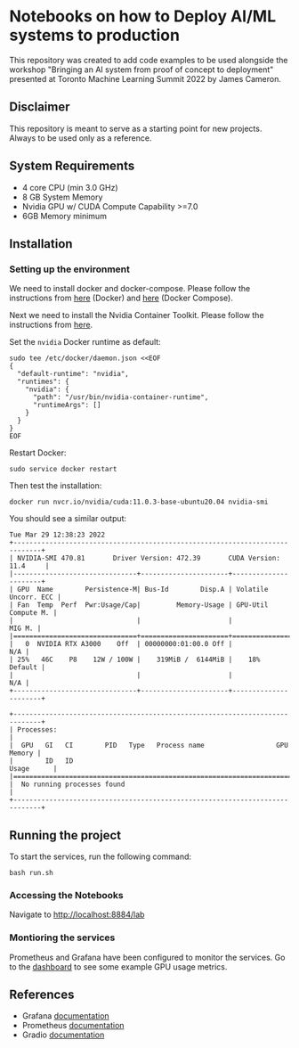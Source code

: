 # Notebooks on how to Deploy AI/ML systems to production
This repository was created to add code examples to be used alongside the workshop 
"Bringing an AI system from proof of concept to deployment"
presented at Toronto Machine Learning Summit 2022 by James Cameron.

## Disclaimer
This repository is meant to serve as a starting point for new projects.
Always to be used only as a reference.

## System Requirements
- 4 core CPU (min 3.0 GHz)
- 8 GB System Memory
- Nvidia GPU w/ CUDA Compute Capability >=7.0
- 6GB Memory minimum

## Installation

### Setting up the environment
We need to install docker and docker-compose.
Please follow the instructions from [here](https://docs.docker.com/engine/install/) (Docker) 
and [here](https://docs.docker.com/compose/install/) (Docker Compose).

Next we need to install the Nvidia Container Toolkit.
Please follow the instructions from [here](https://docs.nvidia.com/datacenter/cloud-native/container-toolkit/install-guide.html).

Set the `nvidia` Docker runtime as default:
```
sudo tee /etc/docker/daemon.json <<EOF
{
  "default-runtime": "nvidia",
  "runtimes": {
    "nvidia": {
      "path": "/usr/bin/nvidia-container-runtime",
      "runtimeArgs": []
    }
  }
}
EOF
```

Restart Docker:
```
sudo service docker restart
```

Then test the installation:
```
docker run nvcr.io/nvidia/cuda:11.0.3-base-ubuntu20.04 nvidia-smi
```

You should see a similar output:
```
Tue Mar 29 12:38:23 2022       
+-----------------------------------------------------------------------------+
| NVIDIA-SMI 470.81       Driver Version: 472.39       CUDA Version: 11.4     |
|-------------------------------+----------------------+----------------------+
| GPU  Name        Persistence-M| Bus-Id        Disp.A | Volatile Uncorr. ECC |
| Fan  Temp  Perf  Pwr:Usage/Cap|         Memory-Usage | GPU-Util  Compute M. |
|                               |                      |               MIG M. |
|===============================+======================+======================|
|   0  NVIDIA RTX A3000    Off  | 00000000:01:00.0 Off |                  N/A |
| 25%   46C    P8    12W / 100W |    319MiB /  6144MiB |    18%       Default |
|                               |                      |                  N/A |
+-------------------------------+----------------------+----------------------+
                                                                               
+-----------------------------------------------------------------------------+
| Processes:                                                                  |
|  GPU   GI   CI        PID   Type   Process name                  GPU Memory |
|        ID   ID                                                   Usage      |
|=============================================================================|
|  No running processes found                                                 |
+-----------------------------------------------------------------------------+
```

## Running the project

To start the services, run the following command:
```
bash run.sh
```

### Accessing the Notebooks
Navigate to [http://localhost:8884/lab](http://localhost:8884/lab)

### Montioring the services
Prometheus and Grafana have been configured to monitor the services. 
Go to the [dashboard](http://localhost:3000/dashboards) to see some example GPU usage metrics.

## References
- Grafana [documentation](https://grafana.com/docs/grafana/latest/installation/docker/)
- Prometheus [documentation](https://prometheus.io/docs/introduction/install/)
- Gradio [documentation](https://gradio.app/docs/)